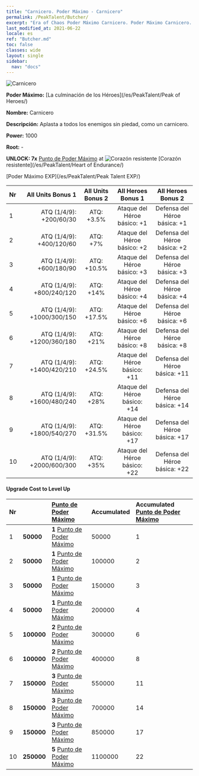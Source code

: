 ```yaml
---
title: "Carnicero. Poder Máximo - Carnicero"
permalink: /PeakTalent/Butcher/
excerpt: "Era of Chaos Poder Máximo Carnicero. Poder Máximo Carnicero. Carnicero"
last_modified_at: 2021-06-22
locale: es
ref: "Butcher.md"
toc: false
classes: wide
layout: single
sidebar:
  nav: "docs"
---
```


  ![Carnicero](/images/pt/talent_1006.png)

  **Poder Máximo:** [La culminación de los Héroes](/es/PeakTalent/Peak of Heroes/)

  **Nombre:** Carnicero

  **Descripción:** Aplasta a todos los enemigos sin piedad, como un carnicero.

  **Power:** 1000

  **Root:** -

  **UNLOCK: 7x** [Punto de Poder Máximo](/ItemsES/con_934/) at ![Corazón resistente](/images/pt/talent_1002.png) [Corazón resistente](/es/PeakTalent/Heart of Endurance/)

  [Poder Máximo EXP](/es/PeakTalent/Peak Talent EXP/)

  | Nr | All Units Bonus 1 | All Units Bonus 2 | All Heroes Bonus 1 | All Heroes Bonus 2 |
  |:---|--------------:|:-------------:|:-------------:|:-------------:|
  | 1 | ATQ (1/4/9): +200/60/30 | ATQ: +3.5% | Ataque del Héroe básico: +1 | Defensa del Héroe básica: +1 |
  | 2 | ATQ (1/4/9): +400/120/60 | ATQ: +7% | Ataque del Héroe básico: +2 | Defensa del Héroe básica: +2 |
  | 3 | ATQ (1/4/9): +600/180/90 | ATQ: +10.5% | Ataque del Héroe básico: +3 | Defensa del Héroe básica: +3 |
  | 4 | ATQ (1/4/9): +800/240/120 | ATQ: +14% | Ataque del Héroe básico: +4 | Defensa del Héroe básica: +4 |
  | 5 | ATQ (1/4/9): +1000/300/150 | ATQ: +17.5% | Ataque del Héroe básico: +6 | Defensa del Héroe básica: +6 |
  | 6 | ATQ (1/4/9): +1200/360/180 | ATQ: +21% | Ataque del Héroe básico: +8 | Defensa del Héroe básica: +8 |
  | 7 | ATQ (1/4/9): +1400/420/210 | ATQ: +24.5% | Ataque del Héroe básico: +11 | Defensa del Héroe básica: +11 |
  | 8 | ATQ (1/4/9): +1600/480/240 | ATQ: +28% | Ataque del Héroe básico: +14 | Defensa del Héroe básica: +14 |
  | 9 | ATQ (1/4/9): +1800/540/270 | ATQ: +31.5% | Ataque del Héroe básico: +17 | Defensa del Héroe básica: +17 |
  | 10 | ATQ (1/4/9): +2000/600/300 | ATQ: +35% | Ataque del Héroe básico: +22 | Defensa del Héroe básica: +22 |


#### Upgrade Cost to Level Up

  | Nr | <i class="fas fa-coins"/> | [Punto de Poder Máximo](/ItemsES/con_934/) | Accumulated <i class="fas fa-coins"/> | Accumulated [Punto de Poder Máximo](/ItemsES/con_934/) |
  |:---|:--------------|:-------------|:-------------|:-------------|
  | 1 | **50000** | **1** [Punto de Poder Máximo](/ItemsES/con_934/) | 50000 | 1 |
  | 2 | **50000** | **1** [Punto de Poder Máximo](/ItemsES/con_934/) | 100000 | 2 |
  | 3 | **50000** | **1** [Punto de Poder Máximo](/ItemsES/con_934/) | 150000 | 3 |
  | 4 | **50000** | **1** [Punto de Poder Máximo](/ItemsES/con_934/) | 200000 | 4 |
  | 5 | **100000** | **2** [Punto de Poder Máximo](/ItemsES/con_934/) | 300000 | 6 |
  | 6 | **100000** | **2** [Punto de Poder Máximo](/ItemsES/con_934/) | 400000 | 8 |
  | 7 | **150000** | **3** [Punto de Poder Máximo](/ItemsES/con_934/) | 550000 | 11 |
  | 8 | **150000** | **3** [Punto de Poder Máximo](/ItemsES/con_934/) | 700000 | 14 |
  | 9 | **150000** | **3** [Punto de Poder Máximo](/ItemsES/con_934/) | 850000 | 17 |
  | 10 | **250000** | **5** [Punto de Poder Máximo](/ItemsES/con_934/) | 1100000 | 22 |
